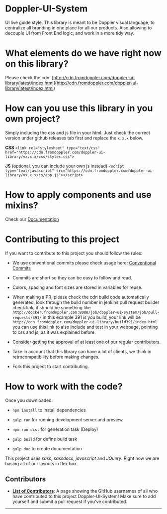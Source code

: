 # Doppler-UI-System

UI live guide style. This library is meant to be Doppler visual language, to centralize all branding in one place for all our products. Also allowing to decouple UI from Front End logic, and work in a more tidy way.

# What elements do we have right now on this library?

Please check the cdn: [http://cdn.fromdoppler.com/doppler-ui-library/latest/index.html](http://cdn.fromdoppler.com/doppler-ui-library/latest/index.html)

# How can you use this library in you own project?

Simply including the css and js file in your html. Just check the correct version under github releases tab first and replace the `x.x.x` below.

**CSS**
`<link rel="stylesheet" type="text/css" href="https://cdn.fromdoppler.com/doppler-ui-library/vx.x.x/css/styles.css">`

**JS** (optional, you can include your own js instead)
`<script type="text/javascript" src="https://cdn.fromdoppler.com/doppler-ui-library/vx.x.x/js/app.js"></script>`

# How to apply components and use mixins?

Check our [Documentation](http://cdn.fromdoppler.com/doppler-ui-library/latest/documentation/index.html)

# Contributing to this project

If you want to contribute to this project you should follow the rules:

- We use conventional commits please check usage here: [Conventional Commits](https://www.conventionalcommits.org/)

- Commits are short so they can be easy to follow and read.

- Colors, spacing and font sizes are stored in variables for reuse.

- When making a PR, please check the cdn build code automatically generated, look through the build number in jenkins pull request builder check link, it should be something like `http://docker.fromdoppler.com:8080/job/doppler-ui-system/job/pull-requests/391/` in this example 391 is you build, your link will be  `http://cdn.fromdoppler.com/doppler-ui-library/build391/index.html` you can use this link to also include and test in your webpage, pointing to css and js, as it was explained before.

- Consider getting the approval of at least one of our regular contributors.

- Take in account that this library can have a lot of clients, we think in retrocompatibility before making changes.

- Fork this project to start contributing.

# How to work with the code?

Once you downloaded:

- `npm install` to install dependencies

- `gulp run` for running development server and preview

- `npm run dist` for generation task (Deploy)

- `gulp build` for define build task

- `gulp doc` to create documentation


This project uses *sass*, *sassdocs*, *javascript* and *JQuery*. Right now we are basing all of our layouts in flex box.

## Contributors

* [**List of Contributors**](Contributors.md): A page showing the GitHub usernames of all who have contributed to this project Doppler-UI-System! Make sure to add yourself and submit a pull request if you've contributed.

---
